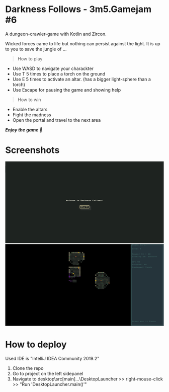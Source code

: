 # Darkness Follows - 3m5.Gamejam #6

A dungeon-crawler-game with Kotlin and Zircon.

Wicked forces came to life but nothing  can persist against the light. It is up to you to save the jungle of ... 


> How to play

- Use WASD to navigate your charackter
- Use T 5 times to place a torch on the ground
- Use E 5 times to activate an altar. (has a bigger light-sphere than a torch)
- Use Escape for pausing the game and showing help

> How to win
- Enable the altars
- Fight the madness 
- Open the portal and travel to the next area

***Enjoy the game :cherries:***






# Screenshots

![alt text](https://github.com/LostMekka/3m5.GameJam-6/blob/master/documentation/00.png)
![alt text](https://github.com/LostMekka/3m5.GameJam-6/blob/master/documentation/01.png)


# How to deploy

Used IDE is "IntelliJ IDEA Community 2019.2"

1. Clone the repo
2. Go to project on the left sidepanel
3. Navigate to desktop\src[main]\...\DesktopLauncher >> right-mouse-click >> "Run 'DesktopLauncher.main()'"

